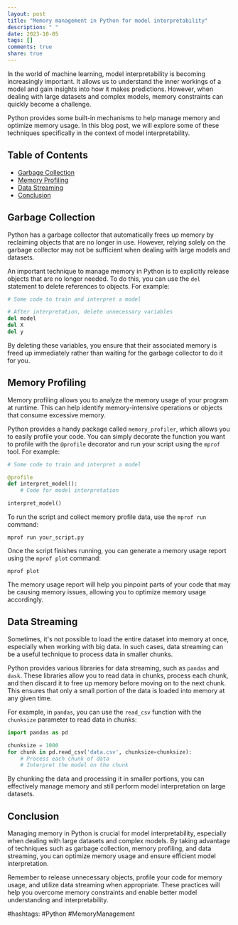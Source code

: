 ```yaml
---
layout: post
title: "Memory management in Python for model interpretability"
description: " "
date: 2023-10-05
tags: []
comments: true
share: true
---
```


In the world of machine learning, model interpretability is becoming increasingly important. It allows us to understand the inner workings of a model and gain insights into how it makes predictions. However, when dealing with large datasets and complex models, memory constraints can quickly become a challenge.

Python provides some built-in mechanisms to help manage memory and optimize memory usage. In this blog post, we will explore some of these techniques specifically in the context of model interpretability.

## Table of Contents
- [Garbage Collection](#garbage-collection)
- [Memory Profiling](#memory-profiling)
- [Data Streaming](#data-streaming)
- [Conclusion](#conclusion)

## Garbage Collection
Python has a garbage collector that automatically frees up memory by reclaiming objects that are no longer in use. However, relying solely on the garbage collector may not be sufficient when dealing with large models and datasets.

An important technique to manage memory in Python is to explicitly release objects that are no longer needed. To do this, you can use the `del` statement to delete references to objects. For example:

```python
# Some code to train and interpret a model

# After interpretation, delete unnecessary variables
del model
del X
del y
```

By deleting these variables, you ensure that their associated memory is freed up immediately rather than waiting for the garbage collector to do it for you.

## Memory Profiling
Memory profiling allows you to analyze the memory usage of your program at runtime. This can help identify memory-intensive operations or objects that consume excessive memory.

Python provides a handy package called `memory_profiler`, which allows you to easily profile your code. You can simply decorate the function you want to profile with the `@profile` decorator and run your script using the `mprof` tool. For example:

```python
# Some code to train and interpret a model

@profile
def interpret_model():
    # Code for model interpretation

interpret_model()
```
To run the script and collect memory profile data, use the `mprof run` command:

```
mprof run your_script.py
```
Once the script finishes running, you can generate a memory usage report using the `mprof plot` command:

```
mprof plot
```

The memory usage report will help you pinpoint parts of your code that may be causing memory issues, allowing you to optimize memory usage accordingly.

## Data Streaming
Sometimes, it's not possible to load the entire dataset into memory at once, especially when working with big data. In such cases, data streaming can be a useful technique to process data in smaller chunks.

Python provides various libraries for data streaming, such as `pandas` and `dask`. These libraries allow you to read data in chunks, process each chunk, and then discard it to free up memory before moving on to the next chunk. This ensures that only a small portion of the data is loaded into memory at any given time.

For example, in `pandas`, you can use the `read_csv` function with the `chunksize` parameter to read data in chunks:

```python
import pandas as pd

chunksize = 1000
for chunk in pd.read_csv('data.csv', chunksize=chunksize):
    # Process each chunk of data
    # Interpret the model on the chunk
```

By chunking the data and processing it in smaller portions, you can effectively manage memory and still perform model interpretation on large datasets.

## Conclusion
Managing memory in Python is crucial for model interpretability, especially when dealing with large datasets and complex models. By taking advantage of techniques such as garbage collection, memory profiling, and data streaming, you can optimize memory usage and ensure efficient model interpretation.

Remember to release unnecessary objects, profile your code for memory usage, and utilize data streaming when appropriate. These practices will help you overcome memory constraints and enable better model understanding and interpretability.

#hashtags: #Python #MemoryManagement